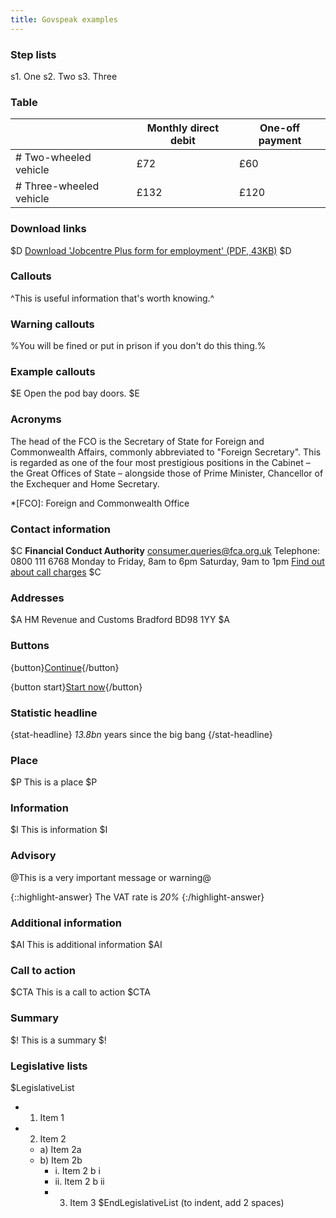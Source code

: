 ```yaml
---
title: Govspeak examples
---
```


### Step lists

s1. One
s2. Two
s3. Three


### Table

|                                  | Monthly direct debit    | One-off payment    |
| -------------------------------- | ----------------------- | ------------------ |
| # Two-wheeled vehicle            | £72                     | £60                |
| # Three-wheeled vehicle          | £132                    | £120               |

### Download links

$D
[Download 'Jobcentre Plus form for employment' (PDF, 43KB)](http://example.com/example.pdf)
$D

### Callouts

^This is useful information that's worth knowing.^

### Warning callouts

%You will be fined or put in prison if you don't do this thing.%

### Example callouts

$E
Open the pod bay doors.
$E

### Acronyms

The head of the FCO is the Secretary of State for Foreign and Commonwealth
Affairs, commonly abbreviated to "Foreign Secretary". This is regarded as one
of the four most prestigious positions in the Cabinet – the Great Offices of
State – alongside those of Prime Minister, Chancellor of the Exchequer and Home
Secretary.

*[FCO]: Foreign and Commonwealth Office

### Contact information

$C
**Financial Conduct Authority**
<consumer.queries@fca.org.uk>
Telephone: 0800 111 6768
Monday to Friday, 8am to 6pm
Saturday, 9am to 1pm
[Find out about call charges](/call-charges)
$C

### Addresses

$A
HM Revenue and Customs
Bradford
BD98 1YY
$A

### Buttons

{button}[Continue](https://gov.uk/random){/button}

{button start}[Start now](https://gov.uk/random){/button}


### Statistic headline

{stat-headline}
*13.8bn* years since the big bang
{/stat-headline}

### Place

$P
This is a place
$P

### Information

$I
This is information
$I

### Advisory

@This is a very important message or warning@

{::highlight-answer}
The VAT rate is *20%*
{:/highlight-answer}

### Additional information

$AI
This is additional information
$AI

### Call to action

$CTA
This is a call to action
$CTA

### Summary

$!
This is a summary
$!

### Legislative lists

$LegislativeList
* 1. Item 1
* 2. Item 2
  * a) Item 2a
  * b) Item 2b
    * i. Item 2 b i
    * ii. Item 2 b ii
    * 3. Item 3
$EndLegislativeList
(to indent, add 2 spaces)
